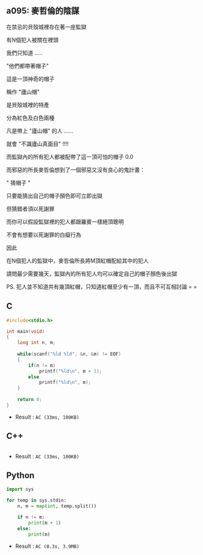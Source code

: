 ## a095: 麥哲倫的陰謀
在禁忌的貝殼城裡存在著一座監獄

有N個犯人被關在裡頭

我們只知道 .....

"他們都帶著帽子" 

這是一頂神奇的帽子
 
稱作 "廬山帽"
 
是貝殼城裡的特產

分為紅色及白色兩種 

凡是帶上 "廬山帽" 的人 ......

就會 "不識廬山真面目" !!!!

而監獄內的所有犯人都被配帶了這一頂可怕的帽子 0.0

而邪惡的所長麥哲倫想到了一個邪惡又沒有良心的鬼計畫：

" 猜帽子 "
 
 
只要能猜出自己的帽子顏色即可立即出獄

但猜錯者須以死謝罪 

 

而你可以假設監獄裡的犯人都跟羅賓一樣絕頂聰明

不會有想要以死謝罪的白癡行為

因此

在N個犯人的監獄中，麥哲倫所長將M頂紅帽配給其中的犯人

請問最少需要幾天，監獄內的所有犯人均可以確定自己的帽子顏色後出獄

 

PS. 犯人並不知道共有幾頂紅帽，只知道紅帽至少有一頂，而且不可互相討論 = =

## C
```C
#include<stdio.h>

int main(void)
{
	long int n, m;
	
	while(scanf("%ld %ld", &n, &m) != EOF)
	{
		if(n != m)
			printf("%ld\n", m + 1);
		else
			printf("%ld\n", m);
	}
	
	return 0;
}
```
 * Result : `AC (33ms, 100KB)`

## C++
```c++

```
 * Result : `AC (33ms, 100KB)`

## Python
```python
import sys

for temp in sys.stdin:
    n, m = map(int, temp.split())

    if n != m:
        print(m + 1)
    else:
        print(m)
```
 * Result : `AC (0.3s, 3.9MB)`
